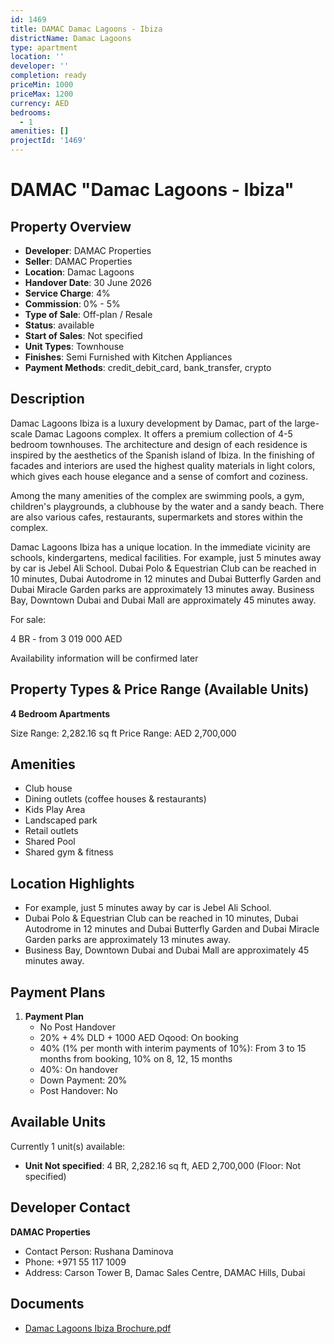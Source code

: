 ```yaml
---
id: 1469
title: DAMAC Damac Lagoons - Ibiza
districtName: Damac Lagoons
type: apartment
location: ''
developer: ''
completion: ready
priceMin: 1000
priceMax: 1200
currency: AED
bedrooms:
  - 1
amenities: []
projectId: '1469'
---
```


# DAMAC "Damac Lagoons - Ibiza"

## Property Overview
- **Developer**: DAMAC Properties
- **Seller**: DAMAC Properties
- **Location**: Damac Lagoons
- **Handover Date**: 30 June 2026
- **Service Charge**: 4%
- **Commission**: 0% - 5%
- **Type of Sale**: Off-plan / Resale
- **Status**: available
- **Start of Sales**: Not specified
- **Unit Types**: Townhouse
- **Finishes**: Semi Furnished with Kitchen Appliances
- **Payment Methods**: credit_debit_card, bank_transfer, crypto

## Description
Damac Lagoons Ibiza is a luxury development by Damac, part of the large-scale Damac Lagoons complex. It offers a premium collection of 4-5 bedroom townhouses. The architecture and design of each residence is inspired by the aesthetics of the Spanish island of Ibiza. In the finishing of facades and interiors are used the highest quality materials in light colors, which gives each house elegance and a sense of comfort and coziness.

Among the many amenities of the complex are swimming pools, a gym, children's playgrounds, a clubhouse by the water and a sandy beach. There are also various cafes, restaurants, supermarkets and stores within the complex.

Damac Lagoons Ibiza has a unique location. In the immediate vicinity are schools, kindergartens, medical facilities. For example, just 5 minutes away by car is Jebel Ali School. Dubai Polo & Equestrian Club can be reached in 10 minutes, Dubai Autodrome in 12 minutes and Dubai Butterfly Garden and Dubai Miracle Garden parks are approximately 13 minutes away. Business Bay, Downtown Dubai and Dubai Mall are approximately 45 minutes away.

For sale:

4 BR - from 3 019 000 AED

Availability information will be confirmed later

## Property Types & Price Range (Available Units)
**4 Bedroom Apartments**

Size Range: 2,282.16 sq ft
Price Range: AED 2,700,000

## Amenities
- Club house
- Dining outlets  (coffee houses & restaurants)
- Kids Play Area
- Landscaped park
- Retail outlets
- Shared Pool
- Shared gym & fitness

## Location Highlights
- For example, just 5 minutes away by car is Jebel Ali School.
- Dubai Polo & Equestrian Club can be reached in 10 minutes, Dubai Autodrome in 12 minutes and Dubai Butterfly Garden and Dubai Miracle Garden parks are approximately 13 minutes away.
- Business Bay, Downtown Dubai and Dubai Mall are approximately 45 minutes away.

## Payment Plans
1. **Payment Plan**
   - No Post Handover
   - 20% + 4% DLD + 1000 AED Oqood: On booking
   - 40% (1% per month with interim payments of 10%): From 3 to 15 months from booking, 10% on 8, 12, 15 months
   - 40%: On handover
   - Down Payment: 20%
   - Post Handover: No

## Available Units
Currently 1 unit(s) available:
- **Unit Not specified**: 4 BR, 2,282.16 sq ft, AED 2,700,000 (Floor: Not specified)

## Developer Contact
**DAMAC Properties**
- Contact Person: Rushana Daminova
- Phone: +971 55 117 1009
- Address: Carson Tower B, Damac Sales Centre, DAMAC Hills, Dubai

## Documents
- [Damac Lagoons Ibiza Brochure.pdf](https://cdn.geniemap.net/2024/03/19/oTBO9xzmCGu0fYUpkdU6q7tpJSxAcnUFEy349UwG.pdf)
